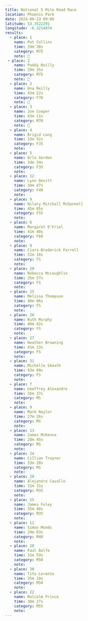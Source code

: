 ```yaml
---
title: National 5 Mile Road Race
location: Phoenix Park
date: 2024-06-23 09:00
latitude: 53.3522291
longitude: -6.3214874
results:
  - place: 1
    name: Pat Collins
    time: 39m 38s
    category: M75
    note: 🥇 
 - place: 2
    name: Paddy Reilly
    time: 39m 35s
    category: M75
    note: 🥈
  - place: 2
    name: Úna Reilly
    time: 43m 22s
    category: F70
    note: 🥈
  - place: 3
    name: Joe Cooper
    time: 43m 11s
    category: M70
    note: 🥉
  - place: 4
    name: Brigid Long 
    time: 33m 52s
    category: F35
    note: 
  - place: 5
    name: Orla Gordon
    time: 34m 34s
    category: F35
    note: 
  - place: 12
    name: Lynn Devitt
    time: 34m 47s
    category: F40
    note: 
  - place: 9
    name: Hilary Mitchell McDonnell
    time: 45m 05s
    category: F55
    note: 
  - place: 6
    name: Margaret O'Friel
    time: 41m 40s
    category: F60
    note: 
  - place: 9
    name: Ciara Broderick Farrell
    time: 31m 10s
    category: FS
    note: 
  - place: 20
    name: Rebecca McLoughlin
    time: 35m 57s
    category: FS
    note: 
  - place: 25
    name: Melissa Thompson
    time: 40m 06s
    category: FS
    note: 
  - place: 26
    name: Ruth Murphy
    time: 40m 42s
    category: FS
    note: 
  - place: 27
    name: Heather Browning
    time: 41m 23s
    category: FS
    note: 
  - place: 31
    name: Michelle Skeath
    time: 43m 09s
    category: FS
    note:
  - place: 7
    name: Geoffrey Alexandre
    time: 26m 37s
    category: MS 
    note:
  - place: 9
    name: Mark Naylor
    time: 27m 26s
    category: MS
    note: 
  - place: 13
    name: James McKenna
    time: 28m 45s
    category: MS
    note:
  - place: 24
    name: Cillian Traynor
    time: 33m 28s
    category: MS
    note:
  - place: 20
    name: Alejandro Cavallo
    time: 31m 31s
    category: M35
    note:
  - place: 25
    name: James Foley
    time: 35m 40s
    category: M35
    note:
  - place: 11
    name: Simon Monds
    time: 29m 03s
    category: M40
    note:
  - place: 20
    name: Paul Balfe
    time: 31m 59s
    category: M50
    note:
  - place: 30
    name: Tito Lorente
    time: 35m 10s
    category: M50
    note: 
  - place: 22
    name: Malcolm Prince
    time: 38m 27s
    category: M55
    note: 
---
```


